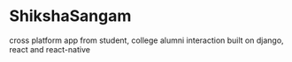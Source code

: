 # ShikshaSangam
cross platform app from student, college alumni interaction built on django, react and react-native
